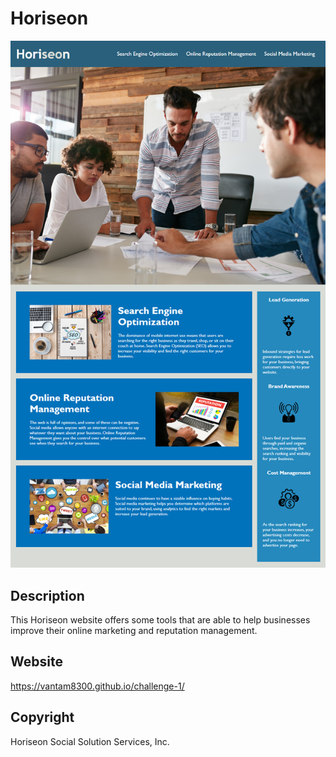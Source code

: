 # Horiseon


![picture of Horiseon webpage](Assets/01-html-css-git-homework-demo.png)

## Description
This Horiseon website offers some tools that are able to help businesses improve their online marketing and reputation management.

## Website

https://vantam8300.github.io/challenge-1/

## Copyright

Horiseon Social Solution Services, Inc.